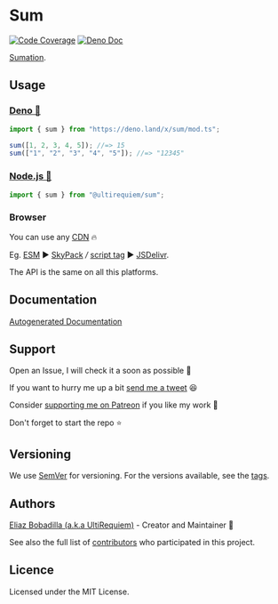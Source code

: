 # Sum

[![Code Coverage](https://codecov.io/gh/ultirequiem/sum/branch/main/graph/badge.svg)](https://codecov.io/gh/ultirequiem/sum)
[![Deno Doc](https://doc.deno.land/badge.svg)](https://doc.deno.land/https/deno.land/x/sum/mod.ts)

[Sumation](https://en.wikipedia.org/wiki/Summation).

## Usage

### [Deno 🦕](https://deno.land/x/sum)

```typescript
import { sum } from "https://deno.land/x/sum/mod.ts";

sum([1, 2, 3, 4, 5]); //=> 15
sum(["1", "2", "3", "4", "5"]); //=> "12345"
```

### [Node.js 🐢](https://npmjs.com/package/@ultirequiem/sum)

```typescript
import { sum } from "@ultirequiem/sum";
```

### Browser

You can use any [CDN](https://en.wikipedia.org/wiki/Content_delivery_network) 🔥

Eg. [ESM](https://developer.mozilla.org/en-US/docs/Web/JavaScript/Guide/Modules)
▶ [SkyPack](https://cdn.skypack.dev/@ultirequiem/sum) _/_
[script tag](https://developer.mozilla.org/en-US/docs/Web/HTML/Element/script) ▶
[JSDelivr](https://cdn.jsdelivr.net/npm/@ultirequiem/sum).

The API is the same on all this platforms.

## Documentation

[Autogenerated Documentation](https://doc.deno.land/https://deno.land/x/sum/mod.ts)

## Support

Open an Issue, I will check it a soon as possible 👀

If you want to hurry me up a bit
[send me a tweet](https://twitter.com/intent/tweet?text=%40UltiRequiem%20) 😆

Consider [supporting me on Patreon](https://patreon.com/UltiRequiem) if you like
my work 🚀

Don't forget to start the repo ⭐

## Versioning

We use [SemVer](http://semver.org) for versioning. For the versions available,
see the [tags](https://github.com/UltiRequiem/sum/tags).

## Authors

[Eliaz Bobadilla (a.k.a UltiRequiem)](https://ultirequiem.com) - Creator and
Maintainer 💪

See also the full list of
[contributors](https://github.com/UltiRequiem/sum/contributors) who participated
in this project.

## Licence

Licensed under the MIT License.
